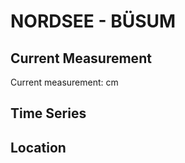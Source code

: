 # NORDSEE - BÜSUM

## Current Measurement

Current measurement: <Value topic="rivers/pegel-online/NORDSEE/BUESUM/measurementValue"/> cm

## Time Series

<TimeSeries topic="rivers/pegel-online/NORDSEE/BUESUM/measurementValue" period="week" />

## Location

<WorldMap>
  <Marker lat="54.12176075767589" lon="8.859101981833861" labelTopic="rivers/pegel-online/NORDSEE/BUESUM/measurementValue" />
</WorldMap>
